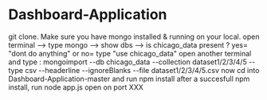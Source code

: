 # Dashboard-Application

git clone.
Make sure you have mongo installed & running on your local.
open terminal --> type mongo --> show dbs --> is chicago_data present ? yes= "dont do anything" or no= type "use chicago_data"
open another terminal and type : mongoimport --db chicago_data --collection dataset1/2/3/4/5 --type csv --headerline --ignoreBlanks --file dataset1/2/3/4/5.csv
now cd into Dashboard-Application-master and run npm install 
after a succesfull npm install, run node app.js
open on port XXX
